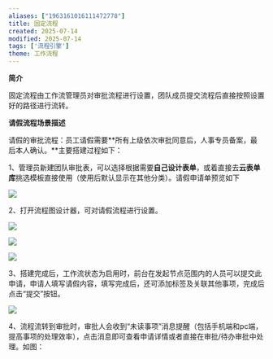```yaml
---
aliases: ["1963161016111472778"]
title: 固定流程
created: 2025-07-14
modified: 2025-07-14
tags: ['流程引擎']
theme: 工作流程
---
```


**简介**

固定流程由工作流管理员对审批流程进行设置，团队成员提交流程后直接按照设置好的路径进行流转。

**请假流程场景描述**

请假的审批流程：员工请假需要**所有上级依次审批同意后，人事专员备案，最后本人确认。**主要搭建过程如下：

1、管理员新建团队审批表，可以选择根据需要**自己设计表单**，或着直接去**云表单库**挑选模板直接使用（使用后默认显示在其他分类）。请假申请单预览如下

![](https://myhelpdoc.oss-cn-heyuan.aliyuncs.com/mdimages/83b927b120b80f274d7dd00c26cc1c4d.jpg)

2、打开流程图设计器，可对请假流程进行设置。

![](https://myhelpdoc.oss-cn-heyuan.aliyuncs.com/mdimages/9cbe134c54f4808ec675f6e18d10792a.jpg)

![](https://myhelpdoc.oss-cn-heyuan.aliyuncs.com/mdimages/1fbd440115f2d6e23acba614998d035d.jpg)

![](https://myhelpdoc.oss-cn-heyuan.aliyuncs.com/mdimages/d5673f5ed8e91f9f9960a4a71582bde1.jpg)

3、搭建完成后，工作流状态为启用时，前台在发起节点范围内的人员可以提交此申请，申请人填写请假内容，填写完成后，还可添加标签及关联其他事项，完成后点击“提交”按钮。

![](https://myhelpdoc.oss-cn-heyuan.aliyuncs.com/mdimages/5f90a1d6e1c158b094dd078b4a8c5ef5.jpg)

4、流程流转到审批时，审批人会收到“未读事项”消息提醒（包括手机端和pc端，提高事项的处理效率），点击消息即可查看申请详情或者直接在审批/待办审批中处理。如图：

